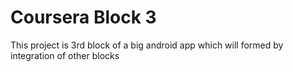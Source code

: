 # Coursera Block 3
This project is 3rd block of a big android app which will formed by integration of other blocks
